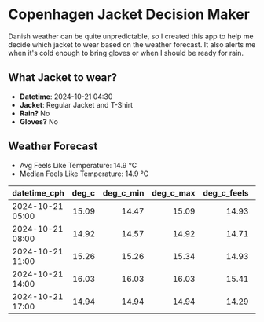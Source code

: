 
# Copenhagen Jacket Decision Maker

Danish weather can be quite unpredictable, so I created this app to help me decide which jacket to wear based on the weather forecast. 
It also alerts me when it's cold enough to bring gloves or when I should be ready for rain.

## What Jacket to wear?

- **Datetime**: 2024-10-21 04:30
- **Jacket**: Regular Jacket and T-Shirt
- **Rain?** No
- **Gloves?** No

## Weather Forecast
- Avg Feels Like Temperature: 14.9 °C
- Median Feels Like Temperature: 14.9 °C

| datetime_cph     |   deg_c |   deg_c_min |   deg_c_max |   deg_c_feels | weather   | wind   | rain   |
|:-----------------|--------:|------------:|------------:|--------------:|:----------|:-------|:-------|
| 2024-10-21 05:00 |   15.09 |       14.47 |       15.09 |         14.93 | Clouds    | High   | None   |
| 2024-10-21 08:00 |   14.92 |       14.57 |       14.92 |         14.71 | Clouds    | High   | None   |
| 2024-10-21 11:00 |   15.26 |       15.26 |       15.34 |         14.93 | Clouds    | High   | None   |
| 2024-10-21 14:00 |   16.03 |       16.03 |       16.03 |         15.41 | Clouds    | High   | None   |
| 2024-10-21 17:00 |   14.94 |       14.94 |       14.94 |         14.29 | Clouds    | High   | None   |
        